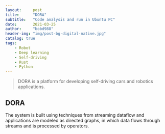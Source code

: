 ```yaml
---
layout:     post
title:      "DORA"
subtitle:   "Code analysis and run in Ubuntu PC"
date:       2021-03-25 
author:     "bobd988"
header-img: "img/post-bg-digital-native.jpg"
catalog: true
tags:
    - Robot
    - Deep learning
    - Self-driving 
    - Rust
    - Python
---
```


> DORA is a platform for developing self-driving cars and robotics applications. 

## DORA

The system is built using techniques from streaming dataflow and applications are modeled as directed graphs, in which data flows through streams and is processed by operators. 

 
